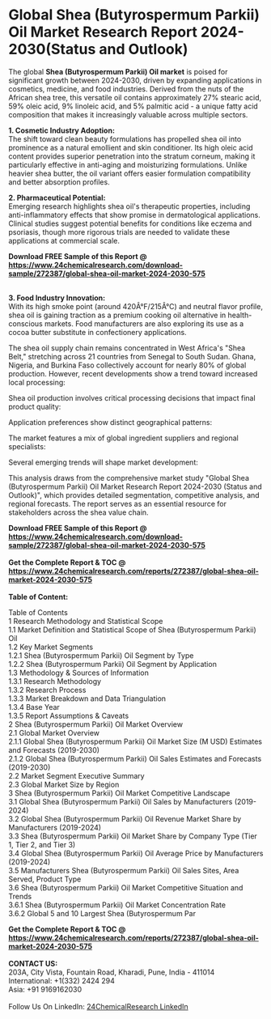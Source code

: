 <h1>Global Shea (Butyrospermum Parkii) Oil Market Research Report 2024-2030(Status and Outlook)</h1><p>The global <strong>Shea (Butyrospermum Parkii) Oil market</strong> is poised for significant growth between 2024-2030, driven by expanding applications in cosmetics, medicine, and food industries. Derived from the nuts of the African shea tree, this versatile oil contains approximately 27% stearic acid, 59% oleic acid, 9% linoleic acid, and 5% palmitic acid - a unique fatty acid composition that makes it increasingly valuable across multiple sectors.</p><p><strong>1. Cosmetic Industry Adoption:</strong><br>
The shift toward clean beauty formulations has propelled shea oil into prominence as a natural emollient and skin conditioner. Its high oleic acid content provides superior penetration into the stratum corneum, making it particularly effective in anti-aging and moisturizing formulations. Unlike heavier shea butter, the oil variant offers easier formulation compatibility and better absorption profiles.</p><p><strong>2. Pharmaceutical Potential:</strong><br>
Emerging research highlights shea oil's therapeutic properties, including anti-inflammatory effects that show promise in dermatological applications. Clinical studies suggest potential benefits for conditions like eczema and psoriasis, though more rigorous trials are needed to validate these applications at commercial scale.</p><div><b>Download FREE Sample of this Report @ 
            <a href="https://www.24chemicalresearch.com/download-sample/272387/global-shea-oil-market-2024-2030-575">
            https://www.24chemicalresearch.com/download-sample/272387/global-shea-oil-market-2024-2030-575</a></b></div><br><p><strong>3. Food Industry Innovation:</strong><br>
With its high smoke point (around 420Â°F/215Â°C) and neutral flavor profile, shea oil is gaining traction as a premium cooking oil alternative in health-conscious markets. Food manufacturers are also exploring its use as a cocoa butter substitute in confectionery applications.</p><p>The shea oil supply chain remains concentrated in West Africa's "Shea Belt," stretching across 21 countries from Senegal to South Sudan. Ghana, Nigeria, and Burkina Faso collectively account for nearly 80% of global production. However, recent developments show a trend toward increased local processing:</p><p>Shea oil production involves critical processing decisions that impact final product quality:</p><p>Application preferences show distinct geographical patterns:</p><p>The market features a mix of global ingredient suppliers and regional specialists:</p><p>Several emerging trends will shape market development:</p><p>This analysis draws from the comprehensive market study "Global Shea (Butyrospermum Parkii) Oil Market Research Report 2024-2030 (Status and Outlook)", which provides detailed segmentation, competitive analysis, and regional forecasts. The report serves as an essential resource for stakeholders across the shea value chain.</p><div><b>Download FREE Sample of this Report @ 
            <a href="https://www.24chemicalresearch.com/download-sample/272387/global-shea-oil-market-2024-2030-575">
            https://www.24chemicalresearch.com/download-sample/272387/global-shea-oil-market-2024-2030-575</a></b></div><br><div><b>Get the Complete Report & TOC @ 
            <a href="https://www.24chemicalresearch.com/reports/272387/global-shea-oil-market-2024-2030-575">
            https://www.24chemicalresearch.com/reports/272387/global-shea-oil-market-2024-2030-575</a></b></div><br>
            <b>Table of Content:</b><p>Table of Contents<br />
1 Research Methodology and Statistical Scope<br />
1.1 Market Definition and Statistical Scope of Shea (Butyrospermum Parkii) Oil<br />
1.2 Key Market Segments<br />
1.2.1 Shea (Butyrospermum Parkii) Oil Segment by Type<br />
1.2.2 Shea (Butyrospermum Parkii) Oil Segment by Application<br />
1.3 Methodology & Sources of Information<br />
1.3.1 Research Methodology<br />
1.3.2 Research Process<br />
1.3.3 Market Breakdown and Data Triangulation<br />
1.3.4 Base Year<br />
1.3.5 Report Assumptions & Caveats<br />
2 Shea (Butyrospermum Parkii) Oil Market Overview<br />
2.1 Global Market Overview<br />
2.1.1 Global Shea (Butyrospermum Parkii) Oil Market Size (M USD) Estimates and Forecasts (2019-2030)<br />
2.1.2 Global Shea (Butyrospermum Parkii) Oil Sales Estimates and Forecasts (2019-2030)<br />
2.2 Market Segment Executive Summary<br />
2.3 Global Market Size by Region<br />
3 Shea (Butyrospermum Parkii) Oil Market Competitive Landscape<br />
3.1 Global Shea (Butyrospermum Parkii) Oil Sales by Manufacturers (2019-2024)<br />
3.2 Global Shea (Butyrospermum Parkii) Oil Revenue Market Share by Manufacturers (2019-2024)<br />
3.3 Shea (Butyrospermum Parkii) Oil Market Share by Company Type (Tier 1, Tier 2, and Tier 3)<br />
3.4 Global Shea (Butyrospermum Parkii) Oil Average Price by Manufacturers (2019-2024)<br />
3.5 Manufacturers Shea (Butyrospermum Parkii) Oil Sales Sites, Area Served, Product Type<br />
3.6 Shea (Butyrospermum Parkii) Oil Market Competitive Situation and Trends<br />
3.6.1 Shea (Butyrospermum Parkii) Oil Market Concentration Rate<br />
3.6.2 Global 5 and 10 Largest Shea (Butyrospermum Par</p><div><b>Get the Complete Report & TOC @ 
            <a href="https://www.24chemicalresearch.com/reports/272387/global-shea-oil-market-2024-2030-575">
            https://www.24chemicalresearch.com/reports/272387/global-shea-oil-market-2024-2030-575</a></b></div><br><b>CONTACT US:</b><br>
            203A, City Vista, Fountain Road, Kharadi, Pune, India - 411014<br>
            International: +1(332) 2424 294<br>
            Asia: +91 9169162030 <br><br>
            Follow Us On LinkedIn: <a href="https://www.linkedin.com/company/24chemicalresearch/">24ChemicalResearch LinkedIn</a>
